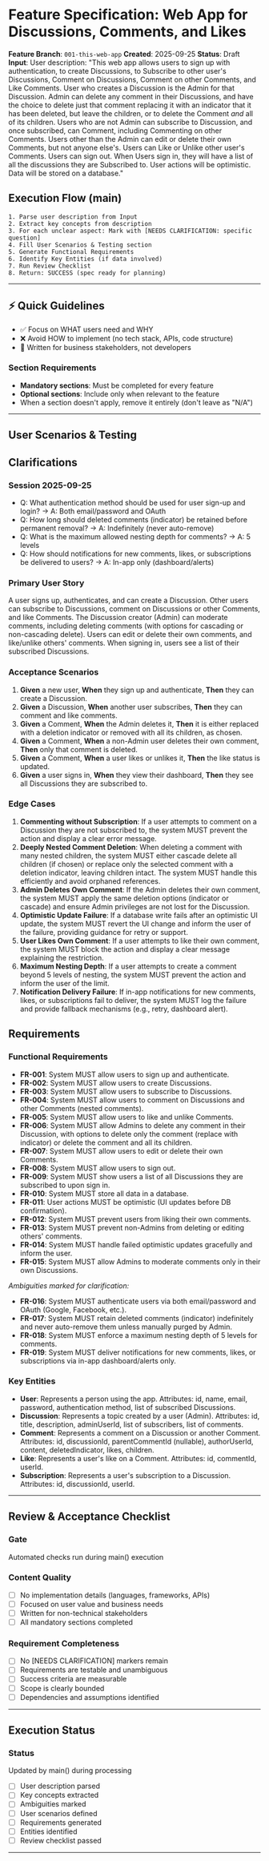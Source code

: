 
# Feature Specification: Web App for Discussions, Comments, and Likes

**Feature Branch**: `001-this-web-app`
**Created**: 2025-09-25
**Status**: Draft
**Input**: User description: "This web app allows users to sign up with authentication, to create Discussions, to Subscribe to other user's Discussions, Comment on Discussions, Comment on other Comments, and Like Comments. User who creates a Discussion is the Admin for that Discussion. Admin can delete any comment in their Discussions, and have the choice to delete just that comment replacing it with an indicator that it has been deleted, but leave the children, or to delete the Comment *and* all of its children. Users who are not Admin can subscribe to Discussion, and once subscribed, can Comment, including Commenting on other Comments. Users other than the Admin can edit or delete their own Comments, but not anyone else's. Users can Like or Unlike other user's Comments. Users can sign out. When Users sign in, they will have a list of all the discussions they are Subscribed to. User actions will be optimistic. Data will be stored on a database."

## Execution Flow (main)

```text
1. Parse user description from Input
2. Extract key concepts from description
3. For each unclear aspect: Mark with [NEEDS CLARIFICATION: specific question]
4. Fill User Scenarios & Testing section
5. Generate Functional Requirements
6. Identify Key Entities (if data involved)
7. Run Review Checklist
8. Return: SUCCESS (spec ready for planning)
```

---

## ⚡ Quick Guidelines

- ✅ Focus on WHAT users need and WHY
- ❌ Avoid HOW to implement (no tech stack, APIs, code structure)
- 👥 Written for business stakeholders, not developers

### Section Requirements

- **Mandatory sections**: Must be completed for every feature
- **Optional sections**: Include only when relevant to the feature
- When a section doesn't apply, remove it entirely (don't leave as "N/A")

---

## User Scenarios & Testing

## Clarifications

### Session 2025-09-25

- Q: What authentication method should be used for user sign-up and login? → A: Both email/password and OAuth
- Q: How long should deleted comments (indicator) be retained before permanent removal? → A: Indefinitely (never auto-remove)
- Q: What is the maximum allowed nesting depth for comments? → A: 5 levels
- Q: How should notifications for new comments, likes, or subscriptions be delivered to users? → A: In-app only (dashboard/alerts)

### Primary User Story

A user signs up, authenticates, and can create a Discussion. Other users can subscribe to Discussions, comment on Discussions or other Comments, and like Comments. The Discussion creator (Admin) can moderate comments, including deleting comments (with options for cascading or non-cascading delete). Users can edit or delete their own comments, and like/unlike others' comments. When signing in, users see a list of their subscribed Discussions.

### Acceptance Scenarios

1. **Given** a new user, **When** they sign up and authenticate, **Then** they can create a Discussion.
2. **Given** a Discussion, **When** another user subscribes, **Then** they can comment and like comments.
3. **Given** a Comment, **When** the Admin deletes it, **Then** it is either replaced with a deletion indicator or removed with all its children, as chosen.
4. **Given** a Comment, **When** a non-Admin user deletes their own comment, **Then** only that comment is deleted.
5. **Given** a Comment, **When** a user likes or unlikes it, **Then** the like status is updated.
6. **Given** a user signs in, **When** they view their dashboard, **Then** they see all Discussions they are subscribed to.

### Edge Cases

1. **Commenting without Subscription**: If a user attempts to comment on a Discussion they are not subscribed to, the system MUST prevent the action and display a clear error message.
2. **Deeply Nested Comment Deletion**: When deleting a comment with many nested children, the system MUST either cascade delete all children (if chosen) or replace only the selected comment with a deletion indicator, leaving children intact. The system MUST handle this efficiently and avoid orphaned references.
3. **Admin Deletes Own Comment**: If the Admin deletes their own comment, the system MUST apply the same deletion options (indicator or cascade) and ensure Admin privileges are not lost for the Discussion.
4. **Optimistic Update Failure**: If a database write fails after an optimistic UI update, the system MUST revert the UI change and inform the user of the failure, providing guidance for retry or support.
5. **User Likes Own Comment**: If a user attempts to like their own comment, the system MUST block the action and display a clear message explaining the restriction.
6. **Maximum Nesting Depth**: If a user attempts to create a comment beyond 5 levels of nesting, the system MUST prevent the action and inform the user of the limit.
7. **Notification Delivery Failure**: If in-app notifications for new comments, likes, or subscriptions fail to deliver, the system MUST log the failure and provide fallback mechanisms (e.g., retry, dashboard alert).

## Requirements

### Functional Requirements

- **FR-001**: System MUST allow users to sign up and authenticate.
- **FR-002**: System MUST allow users to create Discussions.
- **FR-003**: System MUST allow users to subscribe to Discussions.
- **FR-004**: System MUST allow users to comment on Discussions and other Comments (nested comments).
- **FR-005**: System MUST allow users to like and unlike Comments.
- **FR-006**: System MUST allow Admins to delete any comment in their Discussion, with options to delete only the comment (replace with indicator) or delete the comment and all its children.
- **FR-007**: System MUST allow users to edit or delete their own Comments.
- **FR-008**: System MUST allow users to sign out.
- **FR-009**: System MUST show users a list of all Discussions they are subscribed to upon sign in.
- **FR-010**: System MUST store all data in a database.
- **FR-011**: User actions MUST be optimistic (UI updates before DB confirmation).
- **FR-012**: System MUST prevent users from liking their own comments.
- **FR-013**: System MUST prevent non-Admins from deleting or editing others' comments.
- **FR-014**: System MUST handle failed optimistic updates gracefully and inform the user.
- **FR-015**: System MUST allow Admins to moderate comments only in their own Discussions.

*Ambiguities marked for clarification:*

- **FR-016**: System MUST authenticate users via both email/password and OAuth (Google, Facebook, etc.).
- **FR-017**: System MUST retain deleted comments (indicator) indefinitely and never auto-remove them unless manually purged by Admin.
- **FR-018**: System MUST enforce a maximum nesting depth of 5 levels for comments.
- **FR-019**: System MUST deliver notifications for new comments, likes, or subscriptions via in-app dashboard/alerts only.

### Key Entities

- **User**: Represents a person using the app. Attributes: id, name, email, password, authentication method, list of subscribed Discussions.
- **Discussion**: Represents a topic created by a user (Admin). Attributes: id, title, description, adminUserId, list of subscribers, list of comments.
- **Comment**: Represents a comment on a Discussion or another Comment. Attributes: id, discussionId, parentCommentId (nullable), authorUserId, content, deletedIndicator, likes, children.
- **Like**: Represents a user's like on a Comment. Attributes: id, commentId, userId.
- **Subscription**: Represents a user's subscription to a Discussion. Attributes: id, discussionId, userId.

---

## Review & Acceptance Checklist

### Gate

Automated checks run during main() execution

### Content Quality

- [ ] No implementation details (languages, frameworks, APIs)
- [ ] Focused on user value and business needs
- [ ] Written for non-technical stakeholders
- [ ] All mandatory sections completed

### Requirement Completeness

- [ ] No [NEEDS CLARIFICATION] markers remain
- [ ] Requirements are testable and unambiguous  
- [ ] Success criteria are measurable
- [ ] Scope is clearly bounded
- [ ] Dependencies and assumptions identified

---

## Execution Status

### Status

Updated by main() during processing

- [ ] User description parsed
- [ ] Key concepts extracted
- [ ] Ambiguities marked
- [ ] User scenarios defined
- [ ] Requirements generated
- [ ] Entities identified
- [ ] Review checklist passed

---
